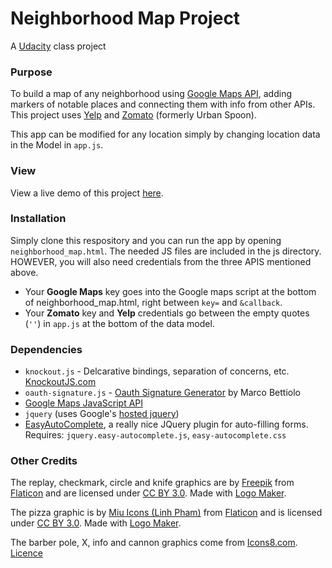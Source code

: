 # Neighborhood Map Project
A [Udacity](http://udacity.com) class project

### Purpose

To build a map of any neighborhood using [Google Maps API](https://developers.google.com/maps/documentation/javascript/), adding markers of notable places and connecting them with info from other APIs. This project uses [Yelp](https://www.yelp.com/developers) and [Zomato](https://developers.zomato.com/api) (formerly Urban Spoon).

This app can be modified for any location simply by changing location data in the Model in `app.js`. 

### View

View a live demo of this project [here](https://cdn.rawgit.com/dkmullen/udacity_fe5_map/master/src/index.html).

### Installation

Simply clone this respository and you can run the app by opening `neighborhood_map.html`. The needed JS files are included in the js directory. HOWEVER, you will also need credentials from the three APIS mentioned above. 
- Your **Google Maps** key goes into the Google maps script at the bottom of neighborhood_map.html, right between `key=` and `&callback`.
- Your **Zomato** key and **Yelp** credentials go between the empty quotes (`''`) in `app.js` at the bottom of the data model.

###  Dependencies
- `knockout.js` - Delcarative bindings, separation of concerns, etc. [KnockoutJS.com](http://knockoutjs.com/)
- `oauth-signature.js` - [Oauth Signature Generator](https://github.com/bettiolo/oauth-signature-js) by Marco Bettiolo
- [Google Maps JavaScript API](https://developers.google.com/maps/documentation/javascript/)
- `jquery` (uses Google's [hosted jquery](https://developers.google.com/speed/libraries/))
- [EasyAutoComplete](http://easyautocomplete.com/), a really nice JQuery plugin for auto-filling forms. Requires: `jquery.easy-autocomplete.js`, `easy-autocomplete.css` 


### Other Credits

The replay, checkmark, circle and knife graphics are by [Freepik](http://www.freepik.com/) from [Flaticon](http://www.flaticon.com/) and are licensed under [CC BY 3.0](http://creativecommons.org/licenses/by/3.0/). Made with [Logo Maker](http://logomakr.com).

The pizza graphic is by [Miu Icons (Linh Pham)](http://linhpham.me/miu) from [Flaticon](http://www.flaticon.com/) and is licensed under [CC BY 3.0](http://creativecommons.org/licenses/by/3.0/). Made with [Logo Maker](http://logomakr.com).

The barber pole, X, info and cannon graphics come from [Icons8.com](https://icons8.com/). [Licence](https://icons8.com/license/)